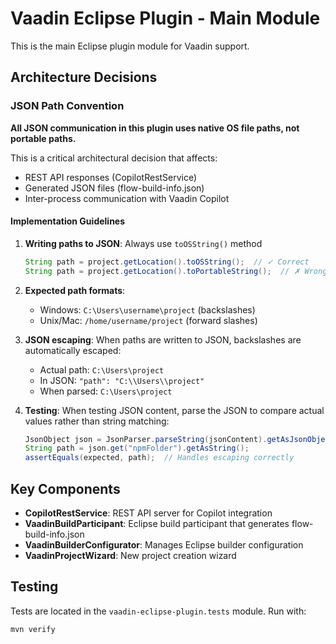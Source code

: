 # Vaadin Eclipse Plugin - Main Module

This is the main Eclipse plugin module for Vaadin support.

## Architecture Decisions

### JSON Path Convention

**All JSON communication in this plugin uses native OS file paths, not portable paths.**

This is a critical architectural decision that affects:
- REST API responses (CopilotRestService)
- Generated JSON files (flow-build-info.json)
- Inter-process communication with Vaadin Copilot

#### Implementation Guidelines

1. **Writing paths to JSON**: Always use `toOSString()` method
   ```java
   String path = project.getLocation().toOSString();  // ✓ Correct
   String path = project.getLocation().toPortableString();  // ✗ Wrong
   ```

2. **Expected path formats**:
   - Windows: `C:\Users\username\project` (backslashes)
   - Unix/Mac: `/home/username/project` (forward slashes)

3. **JSON escaping**: When paths are written to JSON, backslashes are automatically escaped:
   - Actual path: `C:\Users\project`
   - In JSON: `"path": "C:\\Users\\project"`
   - When parsed: `C:\Users\project`

4. **Testing**: When testing JSON content, parse the JSON to compare actual values rather than string matching:
   ```java
   JsonObject json = JsonParser.parseString(jsonContent).getAsJsonObject();
   String path = json.get("npmFolder").getAsString();
   assertEquals(expected, path);  // Handles escaping correctly
   ```

## Key Components

- **CopilotRestService**: REST API server for Copilot integration
- **VaadinBuildParticipant**: Eclipse build participant that generates flow-build-info.json
- **VaadinBuilderConfigurator**: Manages Eclipse builder configuration
- **VaadinProjectWizard**: New project creation wizard

## Testing

Tests are located in the `vaadin-eclipse-plugin.tests` module. Run with:
```bash
mvn verify
```
